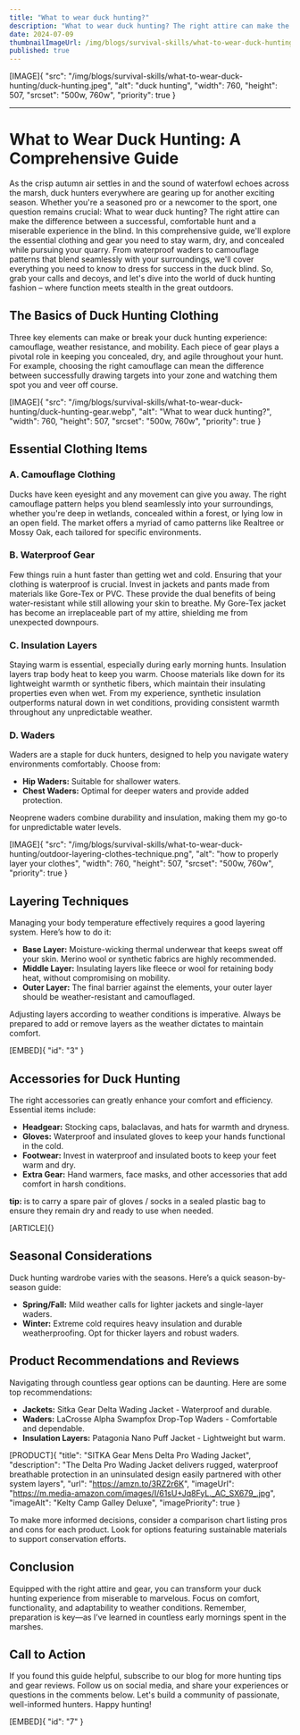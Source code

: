```yaml
---
title: "What to wear duck hunting?"
description: "What to wear duck hunting? The right attire can make the difference between a successful, comfortable hunt and a miserable experience in the blind."
date: 2024-07-09
thumbnailImageUrl: /img/blogs/survival-skills/what-to-wear-duck-hunting/duck-hunting.jpeg
published: true
---
```


[IMAGE]{ "src": "/img/blogs/survival-skills/what-to-wear-duck-hunting/duck-hunting.jpeg", "alt": "duck hunting", "width": 760, "height": 507, "srcset": "500w, 760w", "priority": true }

---

# What to Wear Duck Hunting: A Comprehensive Guide

As the crisp autumn air settles in and the sound of waterfowl echoes across the marsh, duck hunters everywhere are gearing up for another exciting season. Whether you're a seasoned pro or a newcomer to the sport, one question remains crucial: What to wear duck hunting? The right attire can make the difference between a successful, comfortable hunt and a miserable experience in the blind. In this comprehensive guide, we'll explore the essential clothing and gear you need to stay warm, dry, and concealed while pursuing your quarry. From waterproof waders to camouflage patterns that blend seamlessly with your surroundings, we'll cover everything you need to know to dress for success in the duck blind. So, grab your calls and decoys, and let's dive into the world of duck hunting fashion – where function meets stealth in the great outdoors.

## The Basics of Duck Hunting Clothing

Three key elements can make or break your duck hunting experience: camouflage, weather resistance, and mobility. Each piece of gear plays a pivotal role in keeping you concealed, dry, and agile throughout your hunt. For example, choosing the right camouflage can mean the difference between successfully drawing targets into your zone and watching them spot you and veer off course.

[IMAGE]{ "src": "/img/blogs/survival-skills/what-to-wear-duck-hunting/duck-hunting-gear.webp", "alt": "What to wear duck hunting?", "width": 760, "height": 507, "srcset": "500w, 760w", "priority": true }


## Essential Clothing Items

### A. Camouflage Clothing

Ducks have keen eyesight and any movement can give you away. The right camouflage pattern helps you blend seamlessly into your surroundings, whether you're deep in wetlands, concealed within a forest, or lying low in an open field. The market offers a myriad of camo patterns like Realtree or Mossy Oak, each tailored for specific environments.

### B. Waterproof Gear

Few things ruin a hunt faster than getting wet and cold. Ensuring that your clothing is waterproof is crucial. Invest in jackets and pants made from materials like Gore-Tex or PVC. These provide the dual benefits of being water-resistant while still allowing your skin to breathe. My Gore-Tex jacket has become an irreplaceable part of my attire, shielding me from unexpected downpours.

### C. Insulation Layers

Staying warm is essential, especially during early morning hunts. Insulation layers trap body heat to keep you warm. Choose materials like down for its lightweight warmth or synthetic fibers, which maintain their insulating properties even when wet. From my experience, synthetic insulation outperforms natural down in wet conditions, providing consistent warmth throughout any unpredictable weather.

### D. Waders

Waders are a staple for duck hunters, designed to help you navigate watery environments comfortably. Choose from:
- **Hip Waders:** Suitable for shallower waters.
- **Chest Waders:** Optimal for deeper waters and provide added protection.

Neoprene waders combine durability and insulation, making them my go-to for unpredictable water levels.


[IMAGE]{ "src": "/img/blogs/survival-skills/what-to-wear-duck-hunting/outdoor-layering-clothes-technique.png", "alt": "how to properly layer your clothes", "width": 760, "height": 507, "srcset": "500w, 760w", "priority": true }


## Layering Techniques

Managing your body temperature effectively requires a good layering system. Here’s how to do it:
- **Base Layer:** Moisture-wicking thermal underwear that keeps sweat off your skin. Merino wool or synthetic fabrics are highly recommended.
- **Middle Layer:** Insulating layers like fleece or wool for retaining body heat, without compromising on mobility.
- **Outer Layer:** The final barrier against the elements, your outer layer should be weather-resistant and camouflaged.

Adjusting layers according to weather conditions is imperative. Always be prepared to add or remove layers as the weather dictates to maintain comfort.

[EMBED]{ "id": "3" }

## Accessories for Duck Hunting

The right accessories can greatly enhance your comfort and efficiency. Essential items include:
- **Headgear:** Stocking caps, balaclavas, and hats for warmth and dryness.
- **Gloves:** Waterproof and insulated gloves to keep your hands functional in the cold.
- **Footwear:** Invest in waterproof and insulated boots to keep your feet warm and dry.
- **Extra Gear:** Hand warmers, face masks, and other accessories that add comfort in harsh conditions.

**tip:** is to carry a spare pair of gloves / socks in a sealed plastic bag to ensure they remain dry and ready to use when needed.

[ARTICLE]{}


## Seasonal Considerations

Duck hunting wardrobe varies with the seasons. Here’s a quick season-by-season guide:
- **Spring/Fall:** Mild weather calls for lighter jackets and single-layer waders.
- **Winter:** Extreme cold requires heavy insulation and durable weatherproofing. Opt for thicker layers and robust waders.

## Product Recommendations and Reviews

Navigating through countless gear options can be daunting. Here are some top recommendations:
- **Jackets:** Sitka Gear Delta Wading Jacket - Waterproof and durable.
- **Waders:** LaCrosse Alpha Swampfox Drop-Top Waders - Comfortable and dependable.
- **Insulation Layers:** Patagonia Nano Puff Jacket - Lightweight but warm.

[PRODUCT]{ "title": "SITKA Gear Mens Delta Pro Wading Jacket", "description": "The Delta Pro Wading Jacket delivers rugged, waterproof breathable protection in an uninsulated design easily partnered with other system layers", "url": "https://amzn.to/3RZ2r6K", "imageUrl": "https://m.media-amazon.com/images/I/61sU+Jq8FyL._AC_SX679_.jpg", "imageAlt": "Kelty Camp Galley Deluxe", "imagePriority": true }

To make more informed decisions, consider a comparison chart listing pros and cons for each product. Look for options featuring sustainable materials to support conservation efforts.


## Conclusion

Equipped with the right attire and gear, you can transform your duck hunting experience from miserable to marvelous. Focus on comfort, functionality, and adaptability to weather conditions. Remember, preparation is key—as I’ve learned in countless early mornings spent in the marshes.

## Call to Action

If you found this guide helpful, subscribe to our blog for more hunting tips and gear reviews. Follow us on social media, and share your experiences or questions in the comments below. Let's build a community of passionate, well-informed hunters. Happy hunting!

[EMBED]{ "id": "7" }
